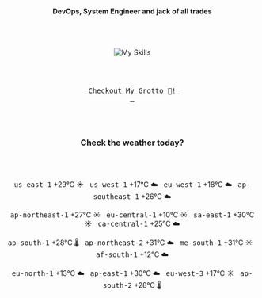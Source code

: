 <h4 align="center">DevOps, System Engineer and jack of all trades</h4>

<div align="center">
  <br/><br/>

![My Skills](https://go-skill-icons.vercel.app/api/icons?i=prometheus,grafana,amazonwebservices,azure,typescript,golang,docker,kubernetes,argocd,rust&perline=5&theme=light)

<br/>

[<kbd> <br> Checkout My Grotto 🍵! <br> </kbd>](https://sathirak.me/)
  
</div>

<br/>
<br/>

<h3 align="center">Check the weather today?</h3>
<!-- start-daily-update -->
<div align="center">
  <!-- Updated on Sun Aug 24 01:54:13 UTC 2025 --><br><br>

  <kbd>us-east-1</kbd> +29°C ☀️ &nbsp; 
  <kbd>us-west-1</kbd> +17°C ☁️ &nbsp; 
  <kbd>eu-west-1</kbd> +18°C ☁️ &nbsp; 
  <kbd>ap-southeast-1</kbd> +26°C ☁️ <br>

  <kbd>ap-northeast-1</kbd> +27°C ☀️ &nbsp; 
  <kbd>eu-central-1</kbd> +10°C ☀️ &nbsp; 
  <kbd>sa-east-1</kbd> +30°C ☀️ &nbsp; 
  <kbd>ca-central-1</kbd> +25°C ☁️ <br>

  <kbd>ap-south-1</kbd> +28°C 🌡️ &nbsp; 
  <kbd>ap-northeast-2</kbd> +31°C ☁️ &nbsp; 
  <kbd>me-south-1</kbd> +31°C ☀️ &nbsp; 
  <kbd>af-south-1</kbd> +12°C ☁️ <br>

  <kbd>eu-north-1</kbd> +13°C ☁️ &nbsp; 
  <kbd>ap-east-1</kbd> +30°C ☁️ &nbsp; 
  <kbd>eu-west-3</kbd> +17°C ☀️ &nbsp; 
  <kbd>ap-south-2</kbd> +28°C 🌡️
</div>
<!-- end-daily-update -->

